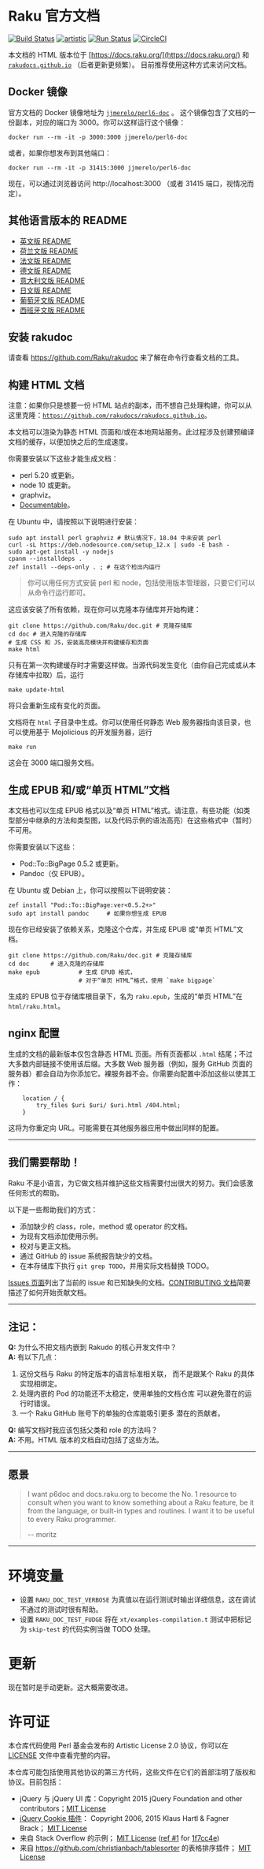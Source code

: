 # Raku 官方文档

[![Build Status](https://travis-ci.org/Raku/doc.svg?branch=master)](https://travis-ci.org/Raku/doc) [![artistic](https://img.shields.io/badge/license-Artistic%202.0-blue.svg?style=flat)](https://opensource.org/licenses/Artistic-2.0) [![Run Status](https://api.shippable.com/projects/591e99923f2f790700098a30/badge?branch=master)](https://app.shippable.com/github/Raku/doc) [![CircleCI](https://circleci.com/gh/Raku/doc.svg?style=shield)](https://circleci.com/gh/Raku/doc/tree/master)

本文档的 HTML 版本位于 [https://docs.raku.org/](https://docs.raku.org/) 和
[`rakudocs.github.io`](https://rakudocs.github.io) （后者更新更频繁）。
目前推荐使用这种方式来访问文档。

## Docker 镜像

官方文档的 Docker 镜像地址为 [`jjmerelo/perl6-doc`](https://hub.docker.com/r/jjmerelo/perl6-doc) 。
这个镜像包含了文档的一份副本，对应的端口为 3000。你可以这样运行这个镜像：

    docker run --rm -it -p 3000:3000 jjmerelo/perl6-doc

或者，如果你想发布到其他端口：

    docker run --rm -it -p 31415:3000 jjmerelo/perl6-doc

现在，可以通过浏览器访问 http://localhost:3000 （或者 31415 端口，视情况而定）。

## 其他语言版本的 README

* [英文版 README](../../../README.md)
* [荷兰文版 README](../nl/README.nl.md)
* [法文版 README](../fr/README.fr.md)
* [德文版 README](../de/README.de.md)
* [意大利文版 README](../it/README.it.md)
* [日文版 README](../jp/README.jp.md)
* [葡萄牙文版 README](../pt/README.pt.md)
* [西班牙文版 README](../es/README.es.md)

## 安装 rakudoc

请查看 https://github.com/Raku/rakudoc 来了解在命令行查看文档的工具。

## 构建 HTML 文档

注意：如果你只是想要一份 HTML 站点的副本，而不想自己处理构建，你可以从这里克隆：[`https://github.com/rakudocs/rakudocs.github.io`](https://github.com/rakudocs/rakudocs.github.io)。

本文档可以渲染为静态 HTML 页面和/或在本地网站服务。此过程涉及创建预编译文档的缓存，以便加快之后的生成速度。

你需要安装以下这些才能生成文档：

* perl 5.20 或更新。
* node 10 或更新。
* graphviz。
* [Documentable](https://github.com/Raku/Documentable)。

在 Ubuntu 中，请按照以下说明进行安装：

    sudo apt install perl graphviz # 默认情况下，18.04 中未安装 perl
    curl -sL https://deb.nodesource.com/setup_12.x | sudo -E bash -
    sudo apt-get install -y nodejs
    cpanm --installdeps .
    zef install --deps-only . ; # 在这个检出内运行

> 你可以用任何方式安装 perl 和 node，包括使用版本管理器，只要它们可以从命令行运行即可。

这应该安装了所有依赖，现在你可以克隆本存储库并开始构建：

    git clone https://github.com/Raku/doc.git # 克隆存储库
    cd doc # 进入克隆的存储库
    # 生成 CSS 和 JS，安装高亮模块并构建缓存和页面
    make html

只有在第一次构建缓存时才需要这样做。当源代码发生变化（由你自己完成或从本存储库中拉取）后，运行

    make update-html

将只会重新生成有变化的页面。

文档将在 `html` 子目录中生成。你可以使用任何静态 Web 服务器指向该目录，也可以使用基于 Mojolicious 的开发服务器，运行

    make run

这会在 3000 端口服务文档。

## 生成 EPUB 和/或“单页 HTML”文档

本文档也可以生成 EPUB 格式以及“单页 HTML”格式。请注意，有些功能（如类型部分中继承的方法和类型图，以及代码示例的语法高亮）在这些格式中（暂时）不可用。

你需要安装以下这些：

* Pod::To::BigPage 0.5.2 或更新。
* Pandoc（仅 EPUB）。

在 Ubuntu 或 Debian 上，你可以按照以下说明安装：

    zef install "Pod::To::BigPage:ver<0.5.2+>"
    sudo apt install pandoc     # 如果你想生成 EPUB

现在你已经安装了依赖关系，克隆这个仓库，并生成 EPUB 或“单页 HTML”文档。

    git clone https://github.com/Raku/doc.git # 克隆存储库
    cd doc      # 进入克隆的存储库
    make epub           # 生成 EPUB 格式，
                        # 对于“单页 HTML”格式，使用 `make bigpage`

生成的 EPUB 位于存储库根目录下，名为 `raku.epub`，生成的“单页 HTML”在 `html/raku.html`。

## nginx 配置

生成的文档的最新版本仅包含静态 HTML 页面。所有页面都以 `.html` 结尾；不过大多数内部链接不使用该后缀。大多数 Web 服务器（例如，服务 GitHub 页面的服务器）都会自动为你添加它。裸服务器不会。你需要向配置中添加这些以使其工作：

```
    location / {
        try_files $uri $uri/ $uri.html /404.html;
    }
```

这将为你重定向 URL。可能需要在其他服务器应用中做出同样的配置。

---------

## 我们需要帮助！

Raku 不是小语言，为它做文档并维护这些文档需要付出很大的努力。我们会感激任何形式的帮助。

以下是一些帮助我们的方式：

 * 添加缺少的 class，role，method 或 operator 的文档。
 * 为现有文档添加使用示例。
 * 校对与更正文档。
 * 通过 GitHub 的 issue 系统报告缺少的文档。
 * 在本存储库下执行 `git grep TODO`，并用实际文档替换 TODO。

[Issues 页面](https://github.com/Raku/doc/issues)列出了当前的 issue 和已知缺失的文档。[CONTRIBUTING 文档](../../../CONTRIBUTING.md)简要描述了如何开始贡献文档。

--------

## 注记：

**Q:** 为什么不把文档内嵌到 Rakudo 的核心开发文件中？<br />
**A:** 有以下几点：

  1. 这份文档与 Raku 的特定版本的语言标准相关联，
     而不是跟某个 Raku 的具体实现相绑定。
  2. 处理内嵌的 Pod 的功能还不太稳定，使用单独的文档仓库
     可以避免潜在的运行时错误。
  3. 一个 Raku GitHub 账号下的单独的仓库能吸引更多
     潜在的贡献者。

**Q:** 编写文档时我应该包括父类和 role 的方法吗？<br />
**A:** 不用。HTML 版本的文档自动包括了这些方法。

--------

## 愿景

> I want p6doc and docs.raku.org to become the No. 1 resource to consult
> when you want to know something about a Raku feature, be it from the
> language, or built-in types and routines. I want it to be useful to every
> Raku programmer.
>
>    -- moritz

--------

# 环境变量

- 设置 `RAKU_DOC_TEST_VERBOSE` 为真值以在运行测试时输出详细信息，这在调试不通过的测试时很有帮助。
- 设置 `RAKU_DOC_TEST_FUDGE` 将在 `xt/examples-compilation.t` 测试中把标记为 `skip-test` 的代码实例当做 TODO 处理。

# 更新

现在暂时是手动更新。这大概需要改进。

# 许可证

本仓库代码使用 Perl 基金会发布的 Artistic License 2.0 协议，你可以在 [LICENSE](../../../LICENSE) 文件中查看完整的内容。

本仓库可能包括使用其他协议的第三方代码，这些文件在它们的首部注明了版权和协议。目前包括：

* jQuery 与 jQuery UI 库：Copyright 2015 jQuery Foundation and other contributors；[MIT License](http://creativecommons.org/licenses/MIT)
* [jQuery Cookie 插件](https://github.com/js-cookie/js-cookie)：
  Copyright 2006, 2015 Klaus Hartl & Fagner Brack；
  [MIT License](http://creativecommons.org/licenses/MIT)
* 来自 Stack Overflow 的示例； [MIT License](http://creativecommons.org/licenses/MIT) ([ref #1](http://stackoverflow.com/a/43669837/215487) for [1f7cc4e](https://github.com/Raku/doc/commit/1f7cc4efa0da38b5a9bf544c9b13cc335f87f7f6))
* 来自 https://github.com/christianbach/tablesorter 的表格排序插件；
  [MIT License](http://creativecommons.org/licenses/MIT)
